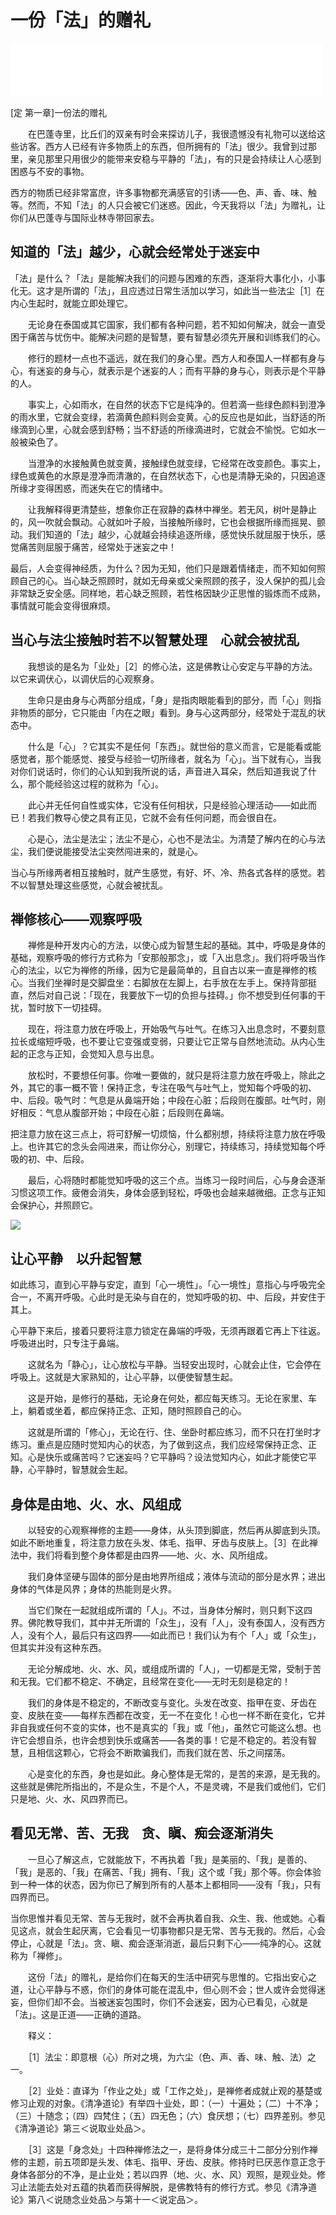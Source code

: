 # 一份「法」的赠礼

<iframe frameborder="0" marginwidth="0" marginheight="0" width=500 height=86 src="./mp3/35-0.mp3"></iframe>

[定 第一章]一份法的赠礼

　　在巴蓬寺里，比丘们的双亲有时会来探访儿子，我很遗憾没有礼物可以送给这些访客。西方人已经有许多物质上的东西，但所拥有的「法」很少。我曾到过那里，亲见那里只用很少的能带来安稳与平静的「法」，有的只是会持续让人心感到困惑与不安的事物。

西方的物质已经非常富庶，许多事物都充满感官的引诱——色、声、香、味、触等。然而，不知「法」的人只会被它们迷惑。因此，今天我将以「法」为赠礼，让你们从巴蓬寺与国际业林寺带回家去。

## 知道的「法」越少，心就会经常处于迷妄中

「法」是什么？「法」是能解决我们的问题与困难的东西，逐渐将大事化小，小事化无。这才是所谓的「法」，且应透过日常生活加以学习，如此当一些法尘［1］在内心生起时，就能立即处理它。

　　无论身在泰国或其它国家，我们都有各种问题，若不知如何解决，就会一直受困于痛苦与忧伤中。能解决问题的是智慧，要有智慧必须先开展和训练我们的心。

　　修行的题材一点也不遥远，就在我们的身心里。西方人和泰国人一样都有身与心，有迷妄的身与心，就表示是个迷妄的人；而有平静的身与心，则表示是个平静的人。

　　事实上，心如雨水，在自然的状态下它是纯净的。但若滴一些绿色颜料到澄净的雨水里，它就会变绿，若滴黄色颜料则会变黄。心的反应也是如此，当舒适的所缘滴到心里，心就会感到舒畅；当不舒适的所缘滴进时，它就会不愉悦。它如水一般被染色了。

　　当澄净的水接触黄色就变黄，接触绿色就变绿，它经常在改变颜色。事实上，绿色或黄色的水原是澄净而清澈的，在自然状态下，心也是清静无染的，只因追逐所缘才变得困惑，而迷失在它的情绪中。

　　让我解释得更清楚些，想象你正在寂静的森林中禅坐。若无风，树叶是静止的，风一吹就会飘动。心就如叶子般，当接触所缘时，它也会根据所缘而摇晃、颤动。我们知道的「法」越少，心就越会持续追逐所缘，感觉快乐就屈服于快乐，感觉痛苦则屈服于痛苦，经常处于迷妄之中！

最后，人会变得神经质，为什么？因为无知，他们只是跟着情绪走，而不知如何照顾自己的心。当心缺乏照顾时，就如无母亲或父亲照顾的孩子，没人保护的孤儿会非常缺乏安全感。同样地，若心缺乏照顾，若性格因缺少正思惟的锻炼而不成熟，事情就可能会变得很麻烦。

## 当心与法尘接触时若不以智慧处理　心就会被扰乱

　　我想谈的是名为「业处」［2］的修心法，这是佛教让心安定与平静的方法。以它来调伏心，以调伏后的心观察身。

　　生命只是由身与心两部分组成，「身」是指肉眼能看到的部分，而「心」则指非物质的部分，它只能由「内在之眼」看到。身与心这两部分，经常处于混乱的状态中。

　　什么是「心」？它其实不是任何「东西」。就世俗的意义而言，它是能看或能感觉者，那个能感觉、接受与经验一切所缘者，就名为「心」。当下就有心，当我对你们说话时，你们的心认知到我所说的话，声音进入耳朵，然后知道我说了什么，那个能经验这过程的就称为「心」。

　　此心并无任何自性或实体，它没有任何相状，只是经验心理活动——如此而已！若我们教导心使之具有正见，它就不会有任何问题，而会很自在。

　　心是心，法尘是法尘；法尘不是心，心也不是法尘。为清楚了解内在的心与法尘，我们便说能接受法尘突然闯进来的，就是心。

当心与所缘两者相互接触时，就产生感觉，有好、坏、冷、热各式各样的感觉。若不以智慧处理这些感觉，心就会被扰乱。

## 禅修核心——观察呼吸

　　禅修是种开发内心的方法，以使心成为智慧生起的基础。其中，呼吸是身体的基础，观察呼吸的修行方式称为「安那般那念」，或「入出息念」。我们将呼吸当作心的法尘，以它为禅修的所缘，因为它是最简单的，且自古以来一直是禅修的核心。当我们坐禅时是交脚盘坐：右脚放在左脚上，右手放在左手上。保持背部挺直，然后对自己说：「现在，我要放下一切的负担与挂碍。」你不想受到任何事的干扰，暂时放下一切挂碍。

　　现在，将注意力放在呼吸上，开始吸气与吐气。在练习入出息念时，不要刻意拉长或缩短呼吸，也不要让它变强或变弱，只要让它正常与自然地流动。从内心生起的正念与正知，会觉知入息与出息。

　　放松时，不要想任何事。你唯一要做的，就只是将注意力放在呼吸上，除此之外，其它的事一概不管！保持正念，专注在吸气与吐气上，觉知每个呼吸的初、中、后段。吸气时：气息是从鼻端开始；中段在心脏；后段则在腹部。吐气时，刚好相反：气息从腹部开始；中段在心脏；后段则在鼻端。

把注意力放在这三点上，将可舒解一切烦恼，什么都别想，持续将注意力放在呼吸上。也许其它的念头会闯进来，而让你分心，别理它，持续练习，持续觉知每个呼吸的初、中、后段。

　　最后，心将随时都能觉知呼吸的这三个点。当练习一段时间后，心与身会逐渐习惯这项工作。疲倦会消失，身体会感到轻松，呼吸也会越来越微细。正念与正知会保护心，并照顾它。

![](./img/35-0.webp)

## 让心平静　以升起智慧

如此练习，直到心平静与安定，直到「心一境性」。「心一境性」意指心与呼吸完全合一，不离开呼吸。心此时是无染与自在的，觉知呼吸的初、中、后段，并安住于其上。

心平静下来后，接着只要将注意力锁定在鼻端的呼吸，无须再跟着它再上下往返。呼吸进出时，只专注于鼻端。

　　这就名为「静心」，让心放松与平静。当轻安出现时，心就会止住，它会停在呼吸上。这就是大家熟知的，让心平静，以便使智慧生起。

　　这是开始，是修行的基础，无论身在何处，都应每天练习。无论在家里、车上，躺着或坐着，都应保持正念、正知，随时照顾自己的心。

　　这就是所谓的「修心」，无论在行、住、坐卧时都应练习，而不只在打坐时才练习。重点是应随时觉知内心的状态，为了做到这点，我们应经常保持正念、正知。心是快乐或痛苦吗？它迷妄吗？它平静吗？设法觉知内心，如此才能使它平静，心平静时，智慧就会生起。

## 身体是由地、火、水、风组成

　　以轻安的心观察禅修的主题——身体，从头顶到脚底，然后再从脚底到头顶。如此不断地重复，将注意力放在头发、体毛、指甲、牙齿与皮肤上。［3］在此禅法中，我们将看到整个身体都是由四界——地、火、水、风所组成。

　　我们身体坚硬与固体的部分是由地界所组成；液体与流动的部分是水界；进出身体的气体是风界；身体的热能则是火界。

　　当它们聚在一起就组成所谓的「人」。不过，当身体分解时，则只剩下这四界。佛陀教导我们，其中并无所谓的「众生」，没有「人」，没有泰国人，没有西方人，没有个人，最后只有这四界——如此而已！我们认为有个「人」或「众生」，但其实并没有这种东西。

　　无论分解成地、火、水、风，或组成所谓的「人」，一切都是无常，受制于苦和无我。它们都不稳定、不确定，且经常在变化——无时无刻是稳定的！

　　我们的身体是不稳定的，不断改变与变化。头发在改变、指甲在变、牙齿在变、皮肤在变——每样东西都在改变，无一不在变化！心也一样不断在变化，它并非自我或任何不变的实体，也不是真实的「我」或「他」，虽然它可能这么想。也许它会想自杀，也许会想到快乐或痛苦——各类的事！它是不稳定的。若没有智慧，且相信这颗心，它将会不断欺骗我们，而我们就在苦、乐之间摆荡。

　　心是变化的东西，身也是如此。身心整体是无常的，是苦的来源，是无我的。这些就是佛陀所指出的，不是众生，不是个人，不是灵魂，不是我们或他们，它们只是地、火、水、风四界而已。

## 看见无常、苦、无我　贪、瞋、痴会逐渐消失

　　一旦心了解这点，它就能放下，不再执着「我」是美丽的、「我」是善的、「我」是恶的、「我」在痛苦、「我」拥有、「我」这个或「我」那个等。你会体验到一种一体的状态，因为你已了解到所有的人基本上都相同——没有「我」，只有四界而已。

当你思惟并看见无常、苦与无我时，就不会再执着自我、众生、我、他或她。心看见这点，就会生起厌离，它会看见一切事物都只是无常、苦与无我的。然后，心会停止，心就是「法」。贪、瞋、痴会逐渐消逝，最后只剩下心——纯净的心。这就称为「禅修」。

　　这份「法」的赠礼，是给你们在每天的生活中研究与思惟的。它指出安心之道，让心平静与不惑，你们的身体可能在混乱中，但心则不会；世人或许会觉得迷妄，但你们却不会。当被迷妄包围时，你们不会迷妄，因为心已看见，心就是「法」。这是正道——正确的道路。

　　释义：

　　［1］法尘：即意根（心）所对之境，为六尘（色、声、香、味、触、法）之一。

　　［2］业处：直译为「作业之处」或「工作之处」，是禅修者成就止观的基楚或修习止观的对象。《清净道论》有举四十业处，即：（一）十遍处；（二）十不净；（三）十随念；（四）四梵住；（五）四无色；（六）食厌想；（七）四界差别。参见《清净道论》第三＜说取业处品＞。

　　［3］这是「身念处」十四种禅修法之一，是将身体分成三十二部分分别作禅修的主题，前五项即是头发、体毛、指甲、牙齿、皮肤。修持时已厌恶作意正念于身体各部分的不净，是止业处；若以四界（地、火、水、风）观照，是观业处。修习止法能去处对五蕴的执着而获得解脱，是佛教特有的修行方式。参见《清净道论》第八＜说随念业处品＞与第十一＜说定品＞。

